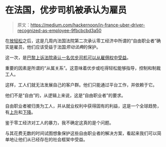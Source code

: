 # 在法国，优步司机被承认为雇员

> 原文：<https://medium.com/hackernoon/in-france-uber-driver-recognized-as-employee-9fbcbcbd3a50>

在[放轻松](https://www.courdecassation.fr/jurisprudence_2/notes_explicatives_7002/relative_arret_40779.html)之后，这是几周内法国法院第二次承认零工经济中所谓的“自由职业者”确实是雇员，他们应该受益于法国*劳动法典*的保护。

这一次，是[巴黎上诉法院承认一名优步司机可以从雇佣权中受益](https://www.lemonde.fr/emploi/article/2019/01/11/le-lien-unissant-un-chauffeur-et-uber-reconnu-contrat-de-travail_5407507_1698637.html)。

重要的因素是所谓的“从属关系”。这意味着优步或吃得轻松能够指导，控制和制裁工人。

这样，工人们就无法发展自己的客户群。他们只能通过平台工作，并依赖于它。

他们不是“自由”的，从逻辑上来说，这是“自由职业者”的要求。

自由职业者被归类为工人，并从就业权利中获得固有的利益，这是一个全球趋势，有[上升](https://www.digitaltrends.com/cars/uber-driver-employee/)和[下降](https://www.theguardian.com/technology/2018/dec/19/uber-loses-appeal-over-driver-employment-rights)。

鉴于零工经济对工人的暴力，我不确定这真的是个问题。

与其花费无数的时间试图想象保护这些自由职业者的解决方案，看起来我们可以简单地让他们从已经存在的社会框架中受益。